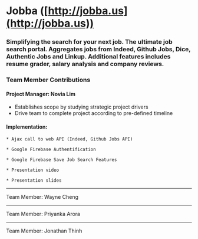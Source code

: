 # Jobba ([http://jobba.us](http://jobba.us))
### Simplifying the search for your next job. The ultimate job search portal. Aggregates jobs from Indeed, Github Jobs, Dice, Authentic Jobs and Linkup. Additional features includes resume grader, salary analysis and company reviews. 

### Team Member Contributions

#### Project Manager: Novia Lim

* Establishes scope by studying strategic project drivers
* Drive team to complete project according to pre-defined timeline 

#### Implementation:

    * Ajax call to web API (Indeed, Github Jobs API)
    
    * Google Firebase Authentification
    
    * Google Firebase Save Job Search Features

    * Presentation video

    * Presentation slides

- - -

Team Member: Wayne Cheng

- - -

Team Member: Priyanka Arora

- - -

Team Member: Jonathan Thinh





   
	

